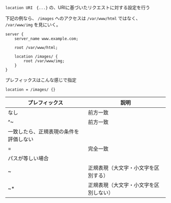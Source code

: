 `location URI　{...}` の、URIに基づいたリクエストに対する設定を行う

下記の例なら、 `/images` へのアクセスは `/var/www/html` ではなく、 `/var/www/img` を見にいく。

```
server {
	server_name www.example.com;
	
	root /var/www/html;
	
	location /images/ {
		root /var/www/img;
	}
}
```

プレフィックスはこんな感じで指定

```
location = /images/ {}
```

| プレフィックス | 説明 |
| --- | --- |
| なし | 前方一致 |
| ^~ | 前方一致
一致したら、正規表現の条件を評価しない |
| = | 完全一致
パスが等しい場合 |
| ~ | 正規表現（大文字・小文字を区別する） |
| ~* | 正規表現（大文字・小文字を区別しない） |